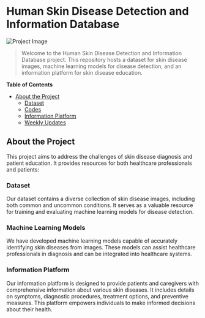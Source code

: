 
# Human Skin Disease Detection and Information Database

![Project Image](project_image.png)


> Welcome to the Human Skin Disease Detection and Information Database project. This repository hosts a dataset for skin disease images, machine learning models for disease detection, and an information platform for skin disease education.

**Table of Contents**

- [About the Project](#about-the-project)
  - [Dataset](#dataset)
  - [Codes](#code)
  - [Information Platform](#information-platform)
  - [Weekly Updates](#wiki)



## About the Project

This project aims to address the challenges of skin disease diagnosis and patient education. It provides resources for both healthcare professionals and patients:

### Dataset

Our dataset contains a diverse collection of skin disease images, including both common and uncommon conditions. It serves as a valuable resource for training and evaluating machine learning models for disease detection.

### Machine Learning Models

We have developed machine learning models capable of accurately identifying skin diseases from images. These models can assist healthcare professionals in diagnosis and can be integrated into healthcare systems.

### Information Platform

Our information platform is designed to provide patients and caregivers with comprehensive information about various skin diseases. It includes details on symptoms, diagnostic procedures, treatment options, and preventive measures. This platform empowers individuals to make informed decisions about their health.






